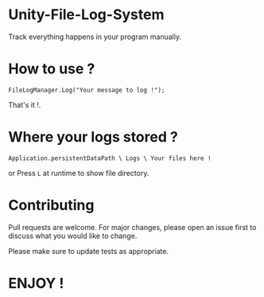 # Unity-File-Log-System

Track everything happens in your program manually.

# How to use ?

`FileLogManager.Log("Your message to log !");`

That's it !.

# Where your logs stored ?
`Application.persistentDataPath \ Logs \ Your files here !`

or Press `L` at runtime to show file directory.


# Contributing
Pull requests are welcome. For major changes, please open an issue first to discuss what you would like to change.

Please make sure to update tests as appropriate.





# ENJOY !

